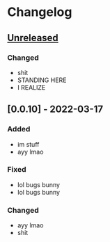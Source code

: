 # Changelog

## [Unreleased]

### Changed

- shit
- STANDING HERE
- I REALIZE

## [0.0.10] - 2022-03-17

### Added

- im stuff
- ayy lmao

### Fixed

- lol bugs bunny
- lol bugs bunny

### Changed

- ayy lmao
- shit

[unreleased]: https://github.com/flowscan/go-repomaster/compare/v0.0.10...HEAD
[v0.0.10]: https://github.com/flowscan/go-repomaster/releases/tag/repomaster/v0.0.10
